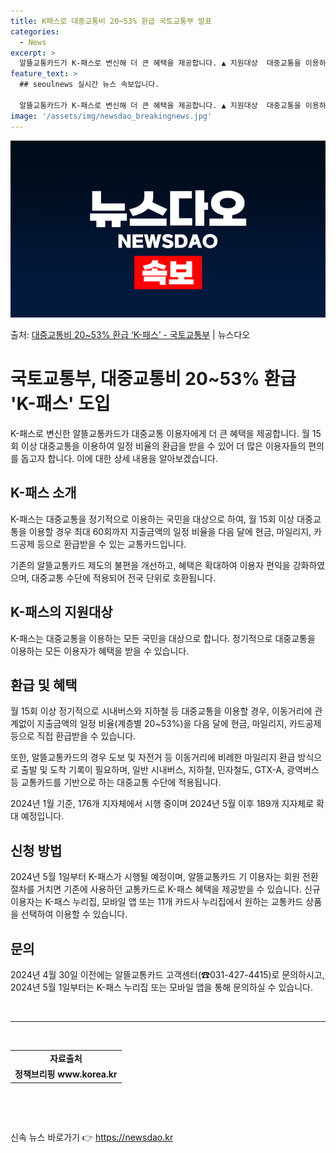 ```yaml
---
title: K패스로 대중교통비 20~53% 환급 국토교통부 발표
categories:
  - News
excerpt: >
  알뜰교통카드가 K-패스로 변신해 더 큰 혜택을 제공합니다. ▲ 지원대상  대중교통을 이용하는 모든 국민   …
feature_text: >
  ## seoulnews 실시간 뉴스 속보입니다.

  알뜰교통카드가 K-패스로 변신해 더 큰 혜택을 제공합니다. ▲ 지원대상  대중교통을 이용하는 모든 국민   …
image: '/assets/img/newsdao_breakingnews.jpg'
---
```


![뉴스다오 속보](/assets/img/newsdao_breakingnews.jpg)

<p>출처: <a href="https://newsdao.kr/3693" rel="dofollow">대중교통비 20~53% 환급 ‘K-패스’  - 국토교통부</a> | 뉴스다오</p>

<h1>국토교통부, 대중교통비 20~53% 환급 'K-패스' 도입</h1>
<p data-ke-size="size16">K-패스로 변신한 알뜰교통카드가 대중교통 이용자에게 더 큰 혜택을 제공합니다. 월 15회 이상 대중교통을 이용하여 일정 비율의 환급을 받을 수 있어 더 많은 이용자들의 편의를 돕고자 합니다. 이에 대한 상세 내용을 알아보겠습니다.</p>

<h2 data-ke-size="size26">K-패스 소개</h2>
<p data-ke-size="size16">K-패스는 대중교통을 정기적으로 이용하는 국민을 대상으로 하여, 월 15회 이상 대중교통을 이용할 경우 최대 60회까지 지출금액의 일정 비율을 다음 달에 현금, 마일리지, 카드공제 등으로 환급받을 수 있는 교통카드입니다.</p>
<p data-ke-size="size16">기존의 알뜰교통카드 제도의 불편을 개선하고, 혜택은 확대하여 이용자 편익을 강화하였으며, 대중교통 수단에 적용되어 전국 단위로 호환됩니다.</p>

<h2 data-ke-size="size26">K-패스의 지원대상</h2>
<p data-ke-size="size16">K-패스는 대중교통을 이용하는 모든 국민을 대상으로 합니다. 정기적으로 대중교통을 이용하는 모든 이용자가 혜택을 받을 수 있습니다.</p>

<h2 data-ke-size="size26">환급 및 혜택</h2>
<p data-ke-size="size16">월 15회 이상 정기적으로 시내버스와 지하철 등 대중교통을 이용할 경우, 이동거리에 관계없이 지출금액의 일정 비율(계층별 20~53%)을 다음 달에 현금, 마일리지, 카드공제 등으로 직접 환급받을 수 있습니다.</p>
<p data-ke-size="size16">또한, 알뜰교통카드의 경우 도보 및 자전거 등 이동거리에 비례한 마일리지 환급 방식으로 출발 및 도착 기록이 필요하며, 일반 시내버스, 지하철, 민자철도, GTX-A, 광역버스 등 교통카드를 기반으로 하는 대중교통 수단에 적용됩니다.</p>
<p data-ke-size="size16">2024년 1월 기준, 176개 지자체에서 시행 중이며 2024년 5월 이후 189개 지자체로 확대 예정입니다.</p>

<h2 data-ke-size="size26">신청 방법</h2>
<p data-ke-size="size16">2024년 5월 1일부터 K-패스가 시행될 예정이며, 알뜰교통카드 기 이용자는 회원 전환 절차를 거치면 기존에 사용하던 교통카드로 K-패스 혜택을 제공받을 수 있습니다. 신규 이용자는 K-패스 누리집, 모바일 앱 또는 11개 카드사 누리집에서 원하는 교통카드 상품을 선택하여 이용할 수 있습니다.</p>

<h2 data-ke-size="size26">문의</h2>
<p data-ke-size="size16">2024년 4월 30일 이전에는 알뜰교통카드 고객센터(☎031-427-4415)로 문의하시고, 2024년 5월 1일부터는 K-패스 누리집 또는 모바일 앱을 통해 문의하실 수 있습니다.</p>

<p data-ke-size="size16">&nbsp;</p>
<hr>
<p data-ke-size="size16">&nbsp;</p>

<table>
  <tbody>
    <tr>
      <td style="text-align: center; height: 17px;"><b>자료출처</b></td>
    </tr>
    <tr>
      <td style="text-align: center; height: 17px;"><b>정책브리핑 www.korea.kr</b></td>
    </tr>
  </tbody>
</table>
<p data-ke-size="size16">&nbsp;</p>
<p data-ke-size="size16">&nbsp;</p>
 

신속 뉴스 바로가기 👉 <a href="https://newsdao.kr" rel="dofollow">https://newsdao.kr</a>



